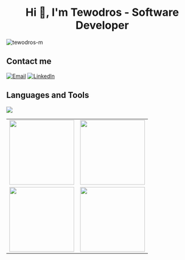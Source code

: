 <!--<img alt="banner" align="center"  width="80%" height="300px" src="https://cdn.dribbble.com/users/2069402/screenshots/5574718/gif-4mb.gif"> -->
<h1 align="center">Hi 👋, I'm Tewodros - Software Developer</h1>
<p align="left"> <img src="https://komarev.com/ghpvc/?username=tewodros-m&label=Profile%20views&color=0e75b6&style=flat" alt="tewodros-m" /> </p>

## Contact me
[![Email](https://img.shields.io/badge/Email-D14836?style=for-the-badge&logo=gmail&logoColor=white)](mailto:tewodrosmengie@email.com)
[![LinkedIn](https://img.shields.io/badge/LinkedIn-0077B5?style=for-the-badge&logo=linkedin&logoColor=white)](https://www.linkedin.com/in/tewodros-m-688aa9371)
<!--[![Portfolio](https://img.shields.io/badge/Portfolio-000000?style=for-the-badge&logo=vercel&logoColor=white)](https://yourportfolio.com) -->

## Languages and Tools
<p align="left">
  <img src="https://skillicons.dev/icons?i=js,ts,python,java,cpp,html,css,react,nextjs,redux,tailwind,nodejs,express,mongodb,mysql,postgresql,django,docker,git,github,linux,vscode" />
</p>

<table>
  <tr>
    <td>
      <img height="170" src="https://github-readme-stats.vercel.app/api?username=tewodros-m&show_icons=true&theme=tokyonight&hide_border=true" />
    </td>
    <td>
      <img height="170" src="https://streak-stats.demolab.com?user=tewodros-m&theme=tokyonight&hide_border=true&date_format=M%20j%5B%2C%20Y%5D" />
    </td>
  </tr>
  <tr>
    <td>
      <img height="170" src="http://github-profile-summary-cards.vercel.app/api/cards/most-commit-language?username=tewodros-m&theme=tokyonight" />
    </td>
    <td>
      <img height="170" src="https://github-readme-stats.vercel.app/api/top-langs?username=tewodros-m&theme=tokyonight&hide_border=true&layout=compact&langs_count=8&card_width=350" />
    </td>
  </tr>
</table>



